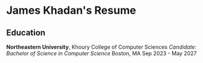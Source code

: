 # James Khadan's Resume

## Education
**Northeastern University**, Khoury College of Computer Sciences
*Candidate: Bachelor of Science in Computer Science*
Boston, MA Sep 2023 - May 2027 